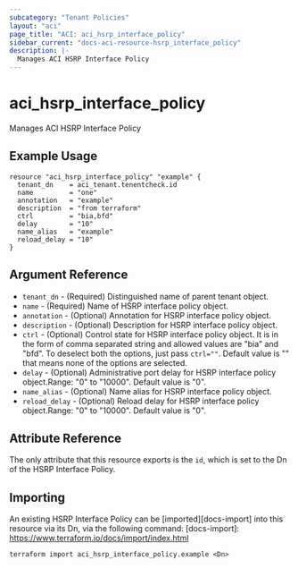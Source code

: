 ```yaml
---
subcategory: "Tenant Policies"
layout: "aci"
page_title: "ACI: aci_hsrp_interface_policy"
sidebar_current: "docs-aci-resource-hsrp_interface_policy"
description: |-
  Manages ACI HSRP Interface Policy
---
```


# aci_hsrp_interface_policy #
Manages ACI HSRP Interface Policy

## Example Usage ##

```hcl
resource "aci_hsrp_interface_policy" "example" {
  tenant_dn    = aci_tenant.tenentcheck.id
  name         = "one"
  annotation   = "example"
  description  = "from terraform"
  ctrl         = "bia,bfd"
  delay        = "10"
  name_alias   = "example"
  reload_delay = "10"
}
```


## Argument Reference ##

* `tenant_dn` - (Required) Distinguished name of parent tenant object.
* `name` - (Required) Name of HSRP interface policy object.
* `annotation` - (Optional) Annotation for HSRP interface policy object.
* `description` - (Optional) Description for HSRP interface policy object.
* `ctrl` - (Optional) Control state for HSRP interface policy object. It is in the form of comma separated string and allowed values are "bia" and "bfd". To deselect both the options, just pass `ctrl=""`. Default value is "" that means none of the options are selected.
* `delay` - (Optional) Administrative port delay for HSRP interface policy object.Range: "0" to "10000". Default value is "0".
* `name_alias` - (Optional) Name alias for HSRP interface policy object.
* `reload_delay` - (Optional) Reload delay for HSRP interface policy object.Range: "0" to "10000". Default value is "0".



## Attribute Reference

The only attribute that this resource exports is the `id`, which is set to the
Dn of the HSRP Interface Policy.

## Importing ##

An existing HSRP Interface Policy can be [imported][docs-import] into this resource via its Dn, via the following command:
[docs-import]: https://www.terraform.io/docs/import/index.html


```
terraform import aci_hsrp_interface_policy.example <Dn>
```